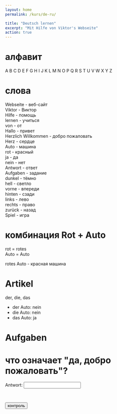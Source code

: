 ```yaml
---
layout: home
permalink: /kurs/de-ru/

title: "Deutsch lernen"
excerpt: "Mit Hilfe von Viktor's Webseite"
action: true
---
```


<script>
	function button1() {
    		alert("Antwort: Ja, Herzlich Willkommen")
    }
</script>

# алфавит

A B C D E F G H I J K L M N O P Q R S T U V W X Y Z 

# слова

Webseite - веб-сайт\
Viktor - Виктор\
Hilfe - помощь\
lernen - учиться\
von - от\
Hallo - привет\
Herzlich Willkommen - добро пожаловать\
Herz - сердце\
Auto - машина\
rot - красный\
ja - да\
nein - нет\
Antwort - ответ\
Aufgaben - задание\
dunkel - тёмно\
hell - светло\
vorne - впереди\
hinten - сзади\
links - лево\
rechts - право\
zurück - назад\
Spiel - игра

# комбинация Rot + Auto

rot = rotes\
Auto = Auto

rotes Auto - красная машина 

# Artikel

der, die, das

- der Auto: nein
- die Auto: nein
- das Auto: ja



# Aufgaben

# что означает "да, добро пожаловать"?
Antwort: <input type="text" id="Feld" value="" />

&nbsp;

<input type="button" value="контроль" onclick="button1();"/> 
